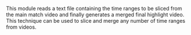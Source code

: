 This module reads a text file containing the time ranges to be sliced from the main match video and finally generates a merged final 
highlight video.
This technique can be used to slice and merge any number of time ranges from videos.

